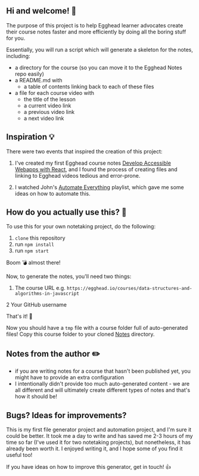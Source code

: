 ## Hi and welcome! 💃

The purpose of this project is to help Egghead learner advocates create their course notes faster and more efficiently by doing all the boring stuff for you.

Essentially, you will run a script which will generate a skeleton for the notes, including:

- a directory for the course (so you can move it to the Egghead Notes repo easily)
- a README.md with
  - a table of contents linking back to each of these files
- a file for each course video with
  - the title of the lesson
  - a current video link
  - a previous video link
  - a next video link

## Inspiration 💡

There were two events that inspired the creation of this project:

1. I've created my first Egghead course notes [Develop Accessible Webapps with React](https://github.com/eggheadio-projects/develop-accessible-web-apps-with-react-notes), and I found the process of creating files and linking to Egghead videos tedious and error-prone.

2. I watched John's [Automate Everything](https://egghead.io/playlists/john-lindquist-s-ultra-advanced-yak-shaved-lesson-creation-process-dd3b) playlist, which gave me some ideas on how to automate this.

## How do you actually use this? 🤔

To use this for your own notetaking project, do the following:

1. `clone` this repository
2. run `npm install`
3. run `npm start`

Boom 💣 almost there!

Now, to generate the notes, you'll need two things:

1. The course URL
   e.g. `https://egghead.io/courses/data-structures-and-algorithms-in-javascript`

2 Your GitHub username

That's it! 🎉

Now you should have a `tmp` file with a course folder full of auto-generated files! Copy this course folder to your cloned [Notes](https://github.com/eggheadio/eggheadio-course-notes) directory.

## Notes from the author ✏️

- if you are writing notes for a course that hasn't been published yet, you might have to provide an extra configuration
- I intentionally didn't provide too much auto-generated content - we are all different and will ultimately create different types of notes and that's how it should be!

## Bugs? Ideas for improvements?

This is my first file generator project and automation project, and I'm sure it could be better. It took me a day to write and has saved me 2-3 hours of my time so far (I've used it for two notetaking projects), but nonetheless, it has already been worth it. I enjoyed writing it, and I hope some of you find it useful too!

If you have ideas on how to improve this generator, get in touch! 👍
